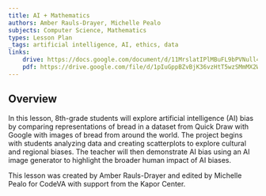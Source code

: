 ```yaml
---
title: AI + Mathematics
authors: Amber Rauls-Drayer, Michelle Pealo
subjects: Computer Science, Mathematics
types: Lesson Plan
_tags: artificial intelligence, AI, ethics, data 
links:
    drive: https://docs.google.com/document/d/11MrslatIPlMBuFL9bPVNull4-_AYHuHUgB3Y2lJ_qdc/edit?usp=sharing
    pdf: https://drive.google.com/file/d/1pIuGppBZvBjK36vzHtT5wzSMmMX2WD6s/view?usp=drive_link
---
```


## Overview

In this lesson, 8th-grade students will explore artificial intelligence (AI) bias by comparing representations of bread in a dataset from Quick Draw with Google with images of bread from around the world. The project begins with students analyzing data and creating scatterplots to explore cultural and regional biases. The teacher will then demonstrate AI bias using an AI image generator to highlight the broader human impact of AI biases.

This lesson was created by Amber Rauls-Drayer and edited by Michelle Pealo for CodeVA with support from the Kapor Center.
